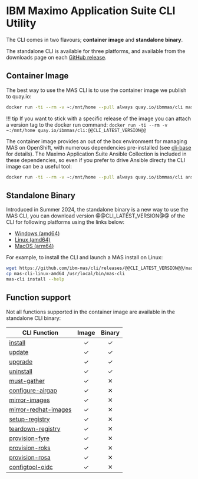 IBM Maximo Application Suite CLI Utility
===============================================================================
The CLI comes in two flavours; **container image** and **standalone binary**.

The standalone CLI is available for three platforms, and available from the downloads page on each [GitHub release](https://github.com/ibm-mas/cli/releases/tag/@@CLI_LATEST_VERSION@@).


Container Image
-------------------------------------------------------------------------------
The best way to use the MAS CLI is to use the container image we publish to quay.io:

```bash
docker run -ti --rm -v ~:/mnt/home --pull always quay.io/ibmmas/cli mas install --help
```

!!! tip
    If you want to stick with a specific release of the image you can attach a  version tag to the docker run command: `docker run -ti --rm -v ~:/mnt/home quay.io/ibmmas/cli:@@CLI_LATEST_VERSION@@`

The container image provides an out of the box environment for managing MAS on OpenShift, with numerous dependencies pre-installed (see [cli-base](https://github.com/ibm-mas/cli-base) for details).  The Maximo Application Suite Ansible Collection is included in these dependencies, so even if you prefer to drive Ansible directy the CLI image can be a useful tool:

```bash
docker run -ti --rm -v ~:/mnt/home --pull always quay.io/ibmmas/cli ansible-playbook ibm.mas_devops.oneclick_core
```


Standalone Binary
-------------------------------------------------------------------------------
Introduced in Summer 2024, the standalone binary is a new way to use the MAS CLI, you can download version @@CLI_LATEST_VERSION@@ of the CLI for following platforms using the links below:

- [Windows (amd64)](https://github.com/ibm-mas/cli/releases/download/@@CLI_LATEST_VERSION@@/mas-cli-windows-amd64)
- [Linux (amd64)](https://github.com/ibm-mas/cli/releases/download/@@CLI_LATEST_VERSION@@/mas-cli-linux-amd64)
- [MacOS (arm64)](https://github.com/ibm-mas/cli/releases/download/@@CLI_LATEST_VERSION@@/mas-cli-macos-arm64)

For example, to install the CLI and launch a MAS install on Linux:

```bash
wget https://github.com/ibm-mas/cli/releases/@@CLI_LATEST_VERSION@@/mas-cli-linux-amd64
cp mas-cli-linux-amd64 /usr/local/bin/mas-cli
mas-cli install --help
```


Function support
-------------------------------------------------------------------------------
Not all functions supported in the container image are available in the standalone CLI binary:

| CLI Function                                             | Image    | Binary   |
| -------------------------------------------------------- | :------: | :------: |
| [install](guides/install.md)                             | &#10003; | &#10003; |
| [update](commands/update.md)                             | &#10003; | &#10003; |
| [upgrade](commands/upgrade.md)                           | &#10003; | &#10003; |
| [uninstall](commands/uninstall.md)                       | &#10003; | &#10003; |
| [must-gather](commands/must-gather.md)                   | &#10003; | &#10005; |
| [configure-airgap](commands/configure-airgap.md)         | &#10003; | &#10005; |
| [mirror-images](guides/image-mirroring.md)               | &#10003; | &#10005; |
| [mirror-redhat-images](commands/mirror-redhat-images.md) | &#10003; | &#10005; |
| [setup-registry](commands/setup-registry.md)             | &#10003; | &#10005; |
| [teardown-registry](commands/teardown-registry.md)       | &#10003; | &#10005; |
| [provision-fyre](commands/provision-fyre.md)             | &#10003; | &#10005; |
| [provision-roks](commands/provision-roks.md)             | &#10003; | &#10005; |
| [provision-rosa](commands/provision-rosa.md)             | &#10003; | &#10005; |
| [configtool-oidc](commands/configtool-oidc.md)           | &#10003; | &#10005; |
